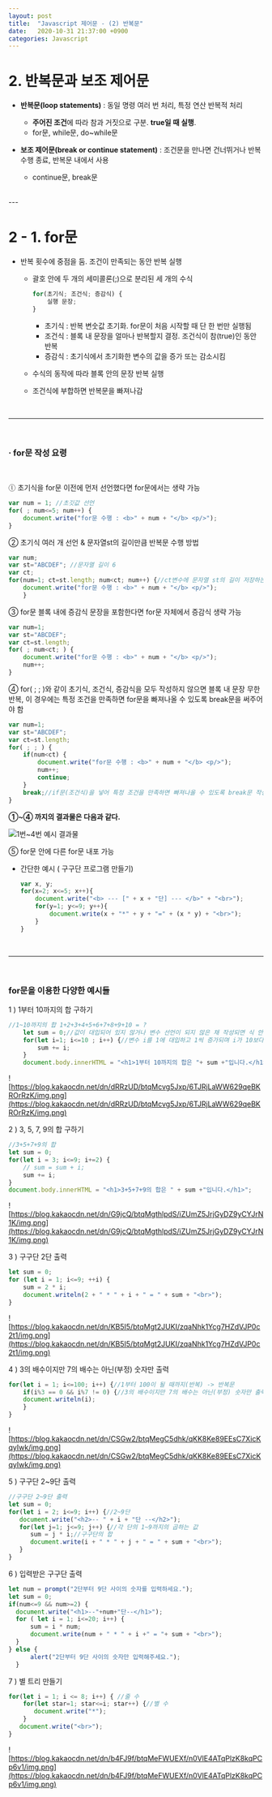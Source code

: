 ```yaml
---
layout: post
title:  "Javascript 제어문 - (2) 반복문"
date:   2020-10-31 21:37:00 +0900
categories: Javascript
---
```

# 2. 반복문과 보조 제어문

- **반복문(loop statements)** : 동일 명령 여러 번 처리, 특정 연산 반복적 처리
    - **주어진 조건**에 따라 참과 거짓으로 구분. **true일 때 실행**.
    - for문, while문, do~while문

- **보조 제어문(break or continue statement)** : 조건문을 만나면 건너뛰거나 반복 수행 종료, 반복문 내에서 사용
    - continue문, break문

<br>
---

# 2 - 1. for문

- 반복 횟수에 중점을 둠. 조건이 만족되는 동안 반복 실행
    - 괄호 안에 두 개의 세미콜론(;)으로 분리된 세 개의 수식

        ```jsx
        for(초기식; 조건식; 증감식) {
        	실행 문장;
        }
        ```

        - 초기식 : 반복 변숫값 초기화. for문이 처음 시작할 때 단 한 번만 실행됨
        - 조건식 : 블록 내 문장을 얼마나 반복할지 결정. 조건식이 참(true)인 동안 반복
        - 증감식 : 초기식에서 초기화한 변수의 값을 증가 또는 감소시킴
    - 수식의 동작에 따라 블록 안의 문장 반복 실행
    - 조건식에 부합하면 반복문을 빠져나감

<br>

---

<br>

### · for문 작성 요령

<br>

ⓛ 초기식을 for문 이전에 먼저 선언했다면 for문에서는 생략 가능

```jsx
var num = 1; //초깃값 선언
for( ; num<=5; num++) {
    document.write("for문 수행 : <b>" + num + "</b> <p/>");
}
```

② 초기식 여러 개 선언 & 문자열st의 길이만큼 반복문 수행 방법

```jsx
var num;
var st="ABCDEF"; //문자열 길이 6
var ct;
for(num=1; ct=st.length; num<ct; num++) {//ct변수에 문자열 st의 길이 저장하는 초기식 추가
    document.write("for문 수행 : <b>" + num + "</b> <p/>");
    }
```

③ for문 블록 내에 증감식 문장을 포함한다면 for문 자체에서 증감식 생략 가능

```jsx
var num=1;
var st="ABCDEF";
var ct=st.length;
for( ; num<ct; ) {
    document.write("for문 수행 : <b>" + num + "</b> <p/>");
    num++;
}
```

④ for( ; ; )와 같이 초기식, 조건식, 증감식을 모두 작성하지 않으면 블록 내 문장 무한 반복, 이 경우에는 특정 조건을 만족하면 for문을 빠져나올 수 있도록 break문을 써주어야 함

```jsx
var num=1;
var st="ABCDEF";
var ct=st.length;
for( ; ; ) {
    if(num<ct) {
    	document.write("for문 수행 : <b>" + num + "</b> <p/>");
    	num++;
    	continue;
    }
    break;//if문(조건식)을 넣어 특정 조건을 만족하면 빠져나올 수 있도록 break문 작성
}
```

**①~④ 까지의 결과물은 다음과 같다.**

![1번~4번 예시 결과물](https://blog.kakaocdn.net/dn/bxGL90/btqMcREbSlk/3BcbBDNwdFvJUpOVXG40U0/img.png)

⑤ for문 안에 다른 for문 내포 가능 

- 간단한 예시 ( 구구단 프로그램 만들기)

    ```jsx
    var x, y;
    for(x=2; x<=5; x++){
        document.write("<b> --- [" + x + "단] --- </b>" + "<br>");
        for(y=1; y<=9; y++){
        	document.write(x + "*" + y + "=" + (x * y) + "<br>");
        }
    }
    ```

<br>

---

<br>

### for문을 이용한 다양한 예시들

1 ) 1부터 10까지의 합 구하기

```jsx
//1~10까지의 합 1+2+3+4+5+6+7+8+9+10 = ?
	let sum = 0;//값이 대입되어 있지 않거나 변수 선언이 되지 않은 채 작성되면 식 안에서 변수의 성격을 파악할 수 없기 때문에 숫자로 초기화.
	for(let i=1; i<=10 ; i++) {//변수 i를 1에 대입하고 1씩 증가되며 i가 10보다 작거나 같을 때까지 반복.
		sum += i;
	}
	document.body.innerHTML = "<h1>1부터 10까지의 합은 "+ sum +"입니다.</h1>";
```

![https://blog.kakaocdn.net/dn/dRRzUD/btqMcvg5Jxp/6TJRjLaWW629qeBKROrRzK/img.png](https://blog.kakaocdn.net/dn/dRRzUD/btqMcvg5Jxp/6TJRjLaWW629qeBKROrRzK/img.png)

2 ) 3, 5, 7, 9의 합 구하기

```jsx
//3+5+7+9의 합
let sum = 0;
for(let i = 3; i<=9; i+=2) {
	// sum = sum + i;
	sum += i;
}
document.body.innerHTML = "<h1>3+5+7+9의 합은 " + sum +"입니다.</h1>";
```

![https://blog.kakaocdn.net/dn/G9jcQ/btqMgthlpdS/iZUmZ5JrjGyDZ9yCYJrN1K/img.png](https://blog.kakaocdn.net/dn/G9jcQ/btqMgthlpdS/iZUmZ5JrjGyDZ9yCYJrN1K/img.png)

3 ) 구구단 2단 출력

```jsx
let sum = 0;
for (let i = 1; i<=9; ++i) {
	sum = 2 * i;
	document.writeln(2 + " * " + i + " = " + sum + "<br>");
}
```

![https://blog.kakaocdn.net/dn/KB5I5/btqMgt2JUKI/zqaNhk1Ycg7HZdVJP0c2t1/img.png](https://blog.kakaocdn.net/dn/KB5I5/btqMgt2JUKI/zqaNhk1Ycg7HZdVJP0c2t1/img.png)

4 ) 3의 배수이지만 7의 배수는 아닌(부정) 숫자만 출력

```jsx
for(let i = 1; i<=100; i++) {//1부터 100이 될 때까지(반복) -> 반복문
	if(i%3 == 0 && i%7 != 0) {//3의 배수이지만 7의 배수는 아닌(부정) 숫자만 출력 -> 조건문
    document.writeln(i);
    }
}
```

![https://blog.kakaocdn.net/dn/CSGw2/btqMegC5dhk/qKK8Ke89EEsC7XicKqyIwk/img.png](https://blog.kakaocdn.net/dn/CSGw2/btqMegC5dhk/qKK8Ke89EEsC7XicKqyIwk/img.png)

5 ) 구구단 2~9단 출력

```jsx
//구구단 2~9단 출력
let sum = 0;
for(let i = 2; i<=9; i++) {//2~9단
   document.write("<h2>-- " + i + "단 --</h2>");
   for(let j=1; j<=9; j++) {//각 단의 1~9까지의 곱하는 값
      sum = j * i;//구구단의 합
      document.write(i + " * " + j + " = " + sum + "<br>");
   }
}
```

6 ) 입력받은 구구단 출력

```jsx
let num = prompt("2단부터 9단 사이의 숫자를 입력하세요.");
let sum = 0;
if(num<=9 && num>=2) {
  document.write("<h1>--"+num+"단--</h1>");
  for ( let i = 1; i<=20; i++) {
      sum = i * num;
      document.write(num + " * " + i +" = "+ sum + "<br>");
  }
} else {
	  alert("2단부터 9단 사이의 숫자만 입력해주세요.");
  }
```

7 ) 별 트리 만들기

```jsx
for(let i = 1; i <= 8; i++) { //줄 수
	for(let star=1; star<=i; star++) {//별 수
	   document.write("*");
	}
   document.write("<br>");
}
```

![https://blog.kakaocdn.net/dn/b4FJ9f/btqMeFWUEXf/n0VlE4ATqPlzK8kqPCp6v1/img.png](https://blog.kakaocdn.net/dn/b4FJ9f/btqMeFWUEXf/n0VlE4ATqPlzK8kqPCp6v1/img.png)